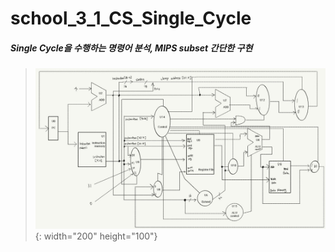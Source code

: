 # school_3_1_CS_Single_Cycle
##### Single Cycle을 수행하는 명령어 분석, MIPS subset 간단한 구현

>![structure](./image/structure.png){: width="200" height="100"}

